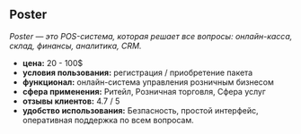 ## Poster

_Poster — это POS-система, которая решает все вопросы: онлайн-касса, склад, финансы, аналитика, CRM._

- **цена:** 20 - 100$
- **условия пользования:** регистрация / приобретение пакета
- **функционал:** онлайн-система управления розничным бизнесом
- **сфера применения:** Ритейл, Розничная торговля, Сфера услуг
- **отзывы клиентов:** 4.7 / 5
- **удобство использования:** Безпасность, простой интерфейс, оперативная поддержка по всем вопросам.
